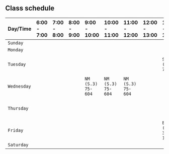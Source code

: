 
## Class schedule

| Day/Time | 6:00 - 7:00 | 7:00 - 8:00 | 8:00 - 9:00 | 9:00 - 10:00 | 10:00 - 11:00 | 11:00 - 12:00 | 12:00 - 13:00 | 13:00 - 14:00 | 14:00 - 15:00 | 15:00 - 16:00 | 16:00 - 17:00 | 17:00 - 18:00 | 18:00 - 19:00 | 19:00 - 20:00 | 20:00 - 21:00 |
| :-------- | :------- | :------- | :------- | :------- | :------- | :------- | :------- | :------- | :------- | :------- | :------- | :------- | :------- | :------- | :------- |
| `Sunday` |  |  |  |  |  |  |  |  |  |  |  |  |  |  |  | 
| `Monday` |  |  |  |  |  |  |  |  |  |  |  |  |  |  |  | 
| `Tuesday` |  |  |  |  |  |  |  | `SA (S.3) 75-604` | `SA (S.3) 75-604` | `SA (S.3) 75-604` |  | `DCD (S.3) 72-402` | `DCD (S.3) 72-402` |  |  | 
| `Wednesday` |  |  |  | `NM (S.3) 75-604` | `NM (S.3) 75-604` | `NM (S.3) 75-604` |  |  |  |  |  | `OOP (S.5) 78-618/1` | `OOP (S.5) 78-618/1` | `OOP (S.5) 78-618/1` | `OOP (S.5) 78-618/1` | 
| `Thursday` |  |  |  |  |  |  |  |  |  |  |  | `DS (S.6) 78-618/2` | `DS (S.6) 78-618/2` | `DS (S.6) 78-618/2` | `DS (S.6) 78-618/2` | 
| `Friday` |  |  |  |  |  |  |  | `EN (S.91) 31-11113` | `EN (S.91) 31-11113` | `EN (S.91) 31-11113` |  |  |  |  |  | 
| `Saturday` |  |  |  |  |  |  |  |  |  |  |  |  |  |  |  | 